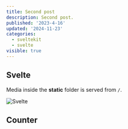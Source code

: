 ```yaml
---
title: Second post
description: Second post.
published: '2023-4-16'
updated: '2024-11-23'
categories:
  - sveltekit
  - svelte
visible: true
---
```


<script>
  import Counter from './counter.svelte'
</script>

## Svelte

Media inside the **static** folder is served from `/`.

![Svelte](favicon.png)

## Counter

<Counter />
